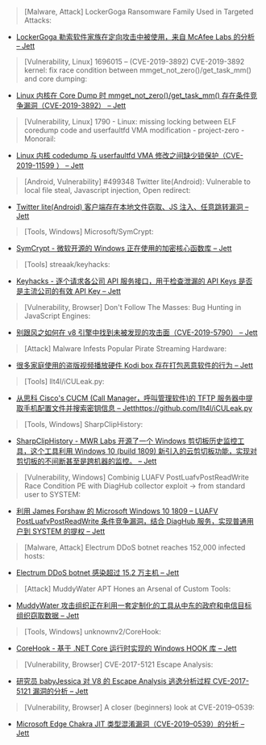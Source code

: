 > [Malware, Attack] LockerGoga Ransomware Family Used in Targeted Attacks: 

* [LockerGoga 勒索软件家族在定向攻击中被使用，来自 McAfee Labs 的分析 – Jett](https://securingtomorrow.mcafee.com/other-blogs/mcafee-labs/lockergoga-ransomware-family-used-in-targeted-attacks/)

> [Vulnerability, Linux] 1696015 – (CVE-2019-3892) CVE-2019-3892 kernel: fix race condition between mmget_not_zero()/get_task_mm() and core dumping: 

* [Linux 内核在 Core Dump 时 mmget_not_zero()/get_task_mm() 存在条件竞争漏洞（CVE-2019-3892） – Jett](https://bugzilla.redhat.com/show_bug.cgi?id=1696015)

> [Vulnerability, Linux] 1790 - Linux: missing locking between ELF coredump code and userfaultfd VMA modification - project-zero - Monorail: 

* [Linux 内核 codedump 与 userfaultfd VMA 修改之间缺少锁保护（CVE-2019-11599 ） – Jett](https://bugs.chromium.org/p/project-zero/issues/detail?id=1790)

> [Android, Vulnerability] #499348 Twitter lite(Android): Vulnerable to local file steal, Javascript injection, Open redirect: 

* [Twitter lite(Android) 客户端存在本地文件窃取、JS 注入、任意跳转漏洞 – Jett](https://hackerone.com/reports/499348)

> [Tools, Windows] Microsoft/SymCrypt: 

* [SymCrypt - 微软开源的 Windows 正在使用的加密核心函数库 – Jett](https://github.com/Microsoft/SymCrypt)

> [Tools] streaak/keyhacks: 

* [Keyhacks - 逐个请求各公司 API 服务接口，用于检查泄漏的 API Keys 是否是主流公司的有效 API Key – Jett](https://github.com/streaak/keyhacks)

> [Vulnerability, Browser] Don't Follow The Masses: Bug Hunting in JavaScript Engines: 

* [别跟风之如何在 v8 引擎中找到未被发现的攻击面（CVE-2019-5790） – Jett](https://labs.bluefrostsecurity.de/blog/2019/04/29/dont-follow-the-masses-bug-hunting-in-javascript-engines/)

> [Attack] Malware Infests Popular Pirate Streaming Hardware: 

* [很多家庭使用的盗版视频播放硬件 Kodi box 存在打包恶意软件的行为 – Jett](https://threatpost.com/kodi_box_malware/144191/)

> [Tools] llt4l/iCULeak.py: 

* [从思科 Cisco's CUCM (Call Manager，呼叫管理软件)的 TFTP 服务器中提取手机配置文件并搜索密钥信息 – Jett]()https://github.com/llt4l/iCULeak.py

> [Tools, Windows] SharpClipHistory: 

* [SharpClipHistory - MWR Labs 开源了一个 Windows 剪切板历史监控工具，这个工具利用 Windows 10 (build 1809) 新引入的云剪切板功能，实现对剪切板的不间断甚至是跨机器的监控。 – Jett](https://labs.mwrinfosecurity.com/tools/sharpcliphistory/)

> [Vulnerability, Windows] Combinig LUAFV PostLuafvPostReadWrite Race Condition PE with DiagHub collector exploit -> from standard user to SYSTEM: 

* [利用 James Forshaw 的 Microsoft Windows 10 1809 – LUAFV PostLuafvPostReadWrite 条件竞争漏洞，结合 DiagHub 服务，实现普通用户到 SYSTEM 的提权 – Jett](http://decoder.cloud/2019/04/29/combinig-luafv-postluafvpostreadwrite-race-condition-pe-with-diaghub-collector-exploit-from-standard-user-to-system/)

> [Malware, Attack] Electrum DDoS botnet reaches 152,000 infected hosts: 

* [Electrum DDoS botnet 感染超过 15.2 万主机 – Jett](https://blog.malwarebytes.com/cybercrime/2019/04/electrum-ddos-botnet-reaches-152000-infected-hosts/)

> [Attack] MuddyWater APT Hones an Arsenal of Custom Tools: 

* [MuddyWater 攻击组织正在利用一套定制化的工具从中东的政府和电信目标组织窃取数据 – Jett](https://threatpost.com/muddywater-apt-custom-tools/144193/)

> [Tools, Windows] unknownv2/CoreHook: 

* [CoreHook - 基于 .NET Core 运行时实现的 Windows HOOK 库 – Jett](https://github.com/unknownv2/CoreHook)

> [Vulnerability, Browser] CVE-2017-5121 Escape Analysis: 

* [研究员 babyJessica 对 V8 的 Escape Analysis 逃逸分析过程 CVE-2017-5121 漏洞的分析 – Jett](https://exp101t.blogspot.com/2019/04/cve-2017-5121-escape-analysis.html)

> [Vulnerability, Browser] A closer (beginners) look at CVE-2019–0539: 

* [Microsoft Edge Chakra JIT 类型混淆漏洞（CVE-2019–0539）的分析 – Jett](https://link.medium.com/sCTxnGPlgW)
